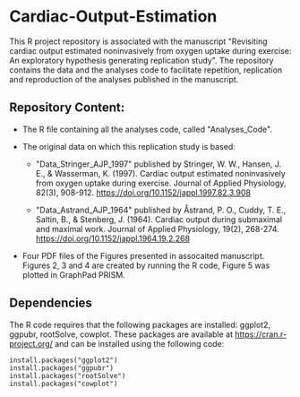 # Cardiac-Output-Estimation

This R project repository is associated with the manuscript "Revisiting cardiac output estimated noninvasively from oxygen uptake during exercise: An exploratory hypothesis generating replication study".
The repository contains the data and the analyses code to facilitate repetition, replication and reproduction of the analyses published in the manuscript.

## Repository Content:
- The R file containing all the analyses code, called "Analyses_Code".

* The original data on which this replication study is based:
  * "Data_Stringer_AJP_1997" published by Stringer, W. W., Hansen, J. E., & Wasserman, K. (1997). Cardiac output estimated noninvasively from oxygen uptake during exercise. Journal of Applied Physiology, 82(3), 908-912. https://doi.org/10.1152/jappl.1997.82.3.908

  * "Data_Astrand_AJP_1964" published by Åstrand, P. O., Cuddy, T. E., Saltin, B., & Stenberg, J. (1964). Cardiac output during submaximal and maximal work. Journal of Applied Physiology, 19(2), 268-274. https://doi.org/10.1152/jappl.1964.19.2.268

- Four PDF files of the Figures presented in assocaited manuscript. Figures 2, 3 and 4 are created by running the R code, Figure 5 was plotted in GraphPad PRISM.

## Dependencies
The R code requires that the following packages are installed: ggplot2, ggpubr, rootSolve, cowplot. These packages are available at https://cran.r-project.org/ and
can be installed using the following code:

```{r}
install.packages("ggplot2")
install.packages("ggpubr")
install.packages("rootSolve")
install.packages("cowplot")
```
